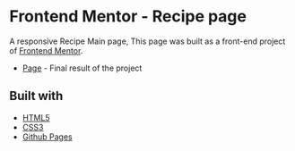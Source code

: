 # Frontend Mentor - Recipe page

A responsive Recipe Main page, This page was built as a front-end project of [Frontend Mentor](https://www.frontendmentor.io/challenges/blog-preview-card-ckPaj01IcS).

- [Page](https://sabiqhashil.github.io/recipe_page_main-responsive/) - Final result of the project

## Built with

- [HTML5](https://developer.mozilla.org/es/docs/HTML/HTML5)
- [CSS3](https://developer.mozilla.org/es/docs/Web/CSS/CSS3)
- [Github Pages](https://pages.github.com/)
